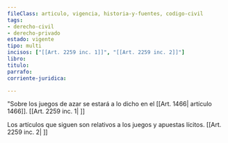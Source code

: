 ```yaml
---
fileClass: articulo, vigencia, historia-y-fuentes, codigo-civil
tags:
- derecho-civil
- derecho-privado
estado: vigente
tipo: multi
incisos: ["[[Art. 2259 inc. 1]]", "[[Art. 2259 inc. 2]]"]
libro:
titulo:
parrafo:
corriente-juridica:

---
```

"Sobre los juegos de azar se estará a lo dicho en el [[Art. 1466| artículo 1466]]. [[Art. 2259 inc. 1| ]]

Los artículos que siguen son relativos a los juegos y apuestas lícitos. [[Art. 2259 inc. 2| ]]